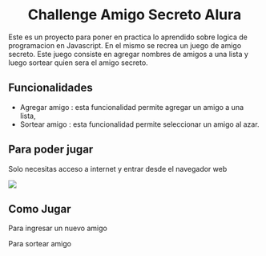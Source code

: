 <h1 align = "center"> Challenge Amigo Secreto Alura </h1>
<p>Este es un proyecto para poner en practica lo aprendido sobre logica de programacion en Javascript. En el mismo se recrea un juego de amigo secreto. Este juego consiste en agregar nombres de amigos a una lista y luego sortear quien sera el amigo secreto.</p>
<h2>Funcionalidades</h2>
<ul>
  <li>Agregar amigo : esta funcionalidad permite agregar un amigo a una lista,</li>
  <li>Sortear amigo : esta funcionalidad permite seleccionar un amigo al azar.</li>
</ul>

<h2>Para poder jugar</h2>
<p>Solo necesitas acceso a internet y entrar desde el navegador web</p> <a href="https://matiass14.github.io/Challenge-Amigo-Secreto-Alura"><img src="https://img.shields.io/badge/Donde-Jugar-green"></a>

<h2>Como Jugar</h2>
Para ingresar un nuevo amigo

Para sortear amigo

